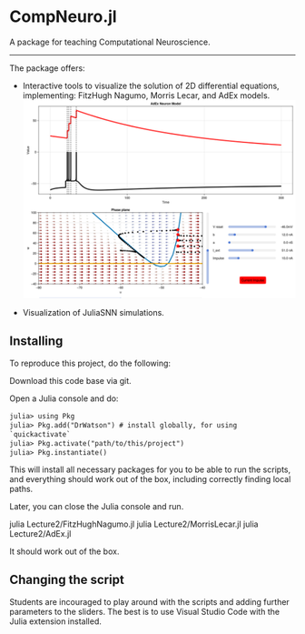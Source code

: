 # CompNeuro.jl

A package for teaching Computational Neuroscience.

--------------------------------------------------

The package offers:

- Interactive tools to visualize the solution of 2D differential equations, implementing: FitzHugh Nagumo, Morris Lecar, and AdEx models.
![alt text](assets/adex_example.png "AdEx 2D visualization")

- Visualization of JuliaSNN simulations.


## Installing

To reproduce this project, do the following:

Download this code base via git.  

Open a Julia console and do:

```
julia> using Pkg
julia> Pkg.add("DrWatson") # install globally, for using `quickactivate`
julia> Pkg.activate("path/to/this/project")
julia> Pkg.instantiate()
```

This will install all necessary packages for you to be able to run the scripts, and everything should work out of the box, including correctly finding local paths.

Later, you can close the Julia console and run.

julia Lecture2/FitzHughNagumo.jl
julia Lecture2/MorrisLecar.jl
julia Lecture2/AdEx.jl

It should work out of the box. 

## Changing the script

Students are incouraged to play around with the scripts and adding further parameters to the sliders.
The best is to use Visual Studio Code with the Julia extension installed. 